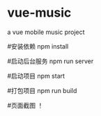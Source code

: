 # vue-music
a vue mobile music project

#安装依赖
npm install

#启动后台服务
npm run server

#启动项目
npm start

#打包项目
npm run build

#页面截图
！[](https://github.com/konglingwen94/vue-music/blob/master/screenshot/singer.png)